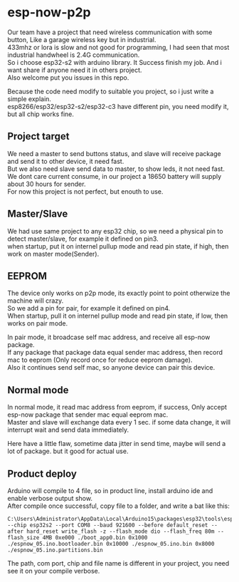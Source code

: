 # esp-now-p2p

Our team have a project that need wireless communication with some button, Like a garage wireless key but in industrial.  
433mhz or lora is slow and not good for programming, I had seen that most industrial handwheel is 2.4G communication.  
So i choose esp32-s2 with arduino library. It Success finish my job. And i want share if anyone need it in others project.  
Also welcome put you issues in this repo.

Because the code need modify to suitable you project, so i just write a simple explain.  
esp8266/esp32/esp32-s2/esp32-c3 have different pin, you need modify it, but all chip works fine.  

## Project target
We need a master to send buttons status, and slave will receive package and send it to other device, it need fast.  
But we also need slave send data to master, to show leds, it not need fast.  
We dont care current consume, in our project a 18650 battery will supply about 30 hours for sender.  
For now this project is not perfect, but enouth to use.  

## Master/Slave  
We had use same project to any esp32 chip, so we need a physical pin to detect master/slave, for example it defined on pin3.  
when startup, put it on internel pullup mode and read pin state, if high, then work on master mode(Sender).  

## EEPROM
The device only works on p2p mode, its exactly point to point otherwize the machine will crazy.  
So we add a pin for pair, for example it defined on pin4.  
When startup, pull it on internel pullup mode and read pin state, if low, then works on pair mode.  

In pair mode, it broadcase self mac address, and receive all esp-now package.  
If any package that package data equal sender mac address, then record mac to eeprom (Only record once for reduce eeprom damage).  
Also it continues send self mac, so anyone device can pair this device.  

## Normal mode
In normal mode, it read mac address from eeprom, if success, Only accept esp-now package that sender mac equal eeprom mac.  
Master and slave will exchange data every 1 sec. if some data change, it will interrupt wait and send data immediately.  
  
Here have a little flaw, sometime data jitter in send time, maybe will send a lot of package. but it good for actual use.  

## Product deploy
Arduino will compile to 4 file, so in product line, install arduino ide and enable verbose output show.  
After compile once successful, copy file to a folder, and write a bat like this:  
```
C:\Users\Administrator\AppData\Local\Arduino15\packages\esp32\tools\esptool_py\3.1.0/esptool.exe --chip esp32s2 --port COM8 --baud 921600 --before default_reset --after hard_reset write_flash -z --flash_mode dio --flash_freq 80m --flash_size 4MB 0xe000 ./boot_app0.bin 0x1000 ./espnow_05.ino.bootloader.bin 0x10000 ./espnow_05.ino.bin 0x8000 ./espnow_05.ino.partitions.bin 
```
The path, com port, chip and file name is different in your project, you need see it on your compile verbose.  
